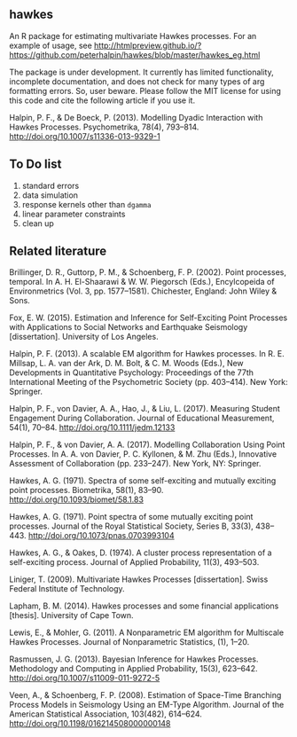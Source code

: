 ## hawkes

An R package for estimating multivariate Hawkes processes. For an example of usage, see http://htmlpreview.github.io/?https://github.com/peterhalpin/hawkes/blob/master/hawkes_eg.html

The package is under development. It currently has limited functionality, incomplete documentation, and does not check for many types of arg formatting errors. So, user beware. Please follow the MIT license for using this code and cite the following article if you use it.

Halpin, P. F., & De Boeck, P. (2013). Modelling Dyadic Interaction with Hawkes Processes. Psychometrika, 78(4), 793–814. http://doi.org/10.1007/s11336-013-9329-1


## To Do list
1. standard errors
2. data simulation
3. response kernels other than `dgamma`
4. linear parameter constraints
5. clean up

## Related literature

Brillinger, D. R., Guttorp, P. M., & Schoenberg, F. P. (2002). Point processes, temporal. In A. H. El-Shaarawi & W. W. Piegorsch (Eds.), Encylcopeida of Environmetrics (Vol. 3, pp. 1577–1581). Chichester, England: John Wiley & Sons.

Fox, E. W. (2015). Estimation and Inference for Self-Exciting Point Processes with Applications to Social Networks and Earthquake Seismology [dissertation]. University of Los Angeles.

Halpin, P. F. (2013). A scalable EM algorithm for Hawkes processes. In R. E. Millsap, L. A. van der Ark, D. M. Bolt, & C. M. Woods (Eds.), New Developments in Quantitative Psychology: Proceedings of the 77th International Meeting of the Psychometric Society (pp. 403–414). New York: Springer.

Halpin, P. F., von Davier, A. A., Hao, J., & Liu, L. (2017). Measuring Student Engagement During Collaboration. Journal of Educational Measurement, 54(1), 70–84. http://doi.org/10.1111/jedm.12133

Halpin, P. F., & von Davier, A. A. (2017). Modelling Collaboration Using Point Processes. In A. A. von Davier, P. C. Kyllonen, & M. Zhu (Eds.), Innovative Assessment of Collaboration (pp. 233–247). New York, NY: Springer.

Hawkes, A. G. (1971). Spectra of some self-exciting and mutually exciting point processes. Biometrika, 58(1), 83–90. http://doi.org/10.1093/biomet/58.1.83

Hawkes, A. G. (1971). Point spectra of some mutually exciting point processes. Journal of the Royal Statistical Society, Series B, 33(3), 438–443. http://doi.org/10.1073/pnas.0703993104

Hawkes, A. G., & Oakes, D. (1974). A cluster process representation of a self-exciting process. Journal of Applied Probability, 11(3), 493–503.

Liniger, T. (2009). Multivariate Hawkes Processes [dissertation]. Swiss Federal Institute of Technology.

Lapham, B. M. (2014). Hawkes processes and some financial applications [thesis]. University of Cape Town.

Lewis, E., & Mohler, G. (2011). A Nonparametric EM algorithm for Multiscale Hawkes Processes. Journal of Nonparametric Statistics, (1), 1–20.

Rasmussen, J. G. (2013). Bayesian Inference for Hawkes Processes. Methodology and Computing in Applied Probability, 15(3), 623–642. http://doi.org/10.1007/s11009-011-9272-5

Veen, A., & Schoenberg, F. P. (2008). Estimation of Space-Time Branching Process Models in Seismology Using an EM-Type Algorithm. Journal of the American Statistical Association, 103(482), 614–624. http://doi.org/10.1198/016214508000000148
